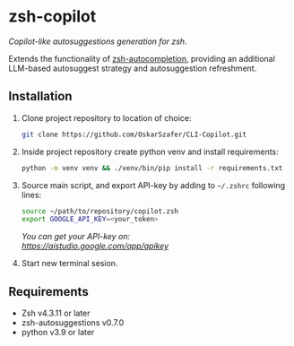 # zsh-copilot

_Copilot-like autosuggestions generation for zsh._

Extends the functionality of [zsh-autocompletion](https://github.com/zsh-users/zsh-autosuggestions), providing an additional LLM-based autosuggest strategy and autosuggestion refreshment.


## Installation

1. Clone project repository to location of choice:

    ```sh
    git clone https://github.com/OskarSzafer/CLI-Copilot.git
    ```

2. Inside project repository create python venv and install requirements:

    ```sh
    python -m venv venv && ./venv/bin/pip install -r requirements.txt
    ```

3. Source main script, and export API-key by adding to ```~/.zshrc``` following lines:

    ```sh
    source ~/path/to/repository/copilot.zsh
    export GOOGLE_API_KEY=<your_token>
    ```

    _You can get your API-key on:_\
    _https://aistudio.google.com/app/apikey_

4. Start new terminal sesion.


## Requirements

- Zsh v4.3.11 or later
- zsh-autosuggestions v0.7.0
- python v3.9 or later
